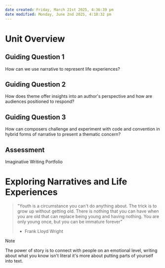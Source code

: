 ```yaml
---
date created: Friday, March 21st 2025, 4:36:39 pm
date modified: Monday, June 2nd 2025, 4:18:32 pm
---
```


# Unit Overview
## Guiding Question 1
How can we use narrative to represent life experiences?
## Guiding Question 2
How does theme offer insights into an author's perspective and how are audiences positioned to respond?
## Guiding Question 3
How can composers challenge and experiment with code and convention in hybrid forms of narrative to present a thematic concern?
## Assessment
Imaginative Writing Portfolio
# Exploring Narratives and Life Experiences

> "Youth is a circumstance you can't do anything about. The trick is to grow up without getting old. There is nothing that you can have when you are old that can replace being young and having nothing. You are only young once, but you can be immature forever"
> - Frank Lloyd Wright

> [!NOTE]
> The power of story is to connect with people on an emotional level, writing about what you know isn't literal it's more about putting parts of yourself into text.
